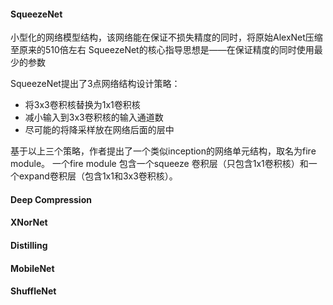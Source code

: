 #### SqueezeNet
小型化的网络模型结构，该网络能在保证不损失精度的同时，将原始AlexNet压缩至原来的510倍左右
SqueezeNet的核心指导思想是——在保证精度的同时使用最少的参数

SqueezeNet提出了3点网络结构设计策略：
- 将3x3卷积核替换为1x1卷积核
- 减小输入到3x3卷积核的输入通道数
- 尽可能的将降采样放在网络后面的层中

基于以上三个策略，作者提出了一个类似inception的网络单元结构，取名为fire module。
一个fire module 包含一个squeeze 卷积层（只包含1x1卷积核）和一个expand卷积层（包含1x1和3x3卷积核）。

#### Deep Compression
#### XNorNet
#### Distilling
#### MobileNet
#### ShuffleNet
